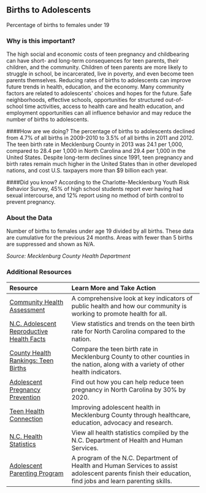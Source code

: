 ## Births to Adolescents
Percentage of births to females under 19

### Why is this important?
The high social and economic costs of teen pregnancy and childbearing can have short- and long-term consequences for teen parents, their children, and the community. Children of teen parents are more likely to struggle in school, be incarcerated, live in poverty, and even become teen parents themselves. Reducing rates of births to adolescents can improve future trends in health, education, and the economy. Many community factors are related to adolescents' choices and hopes for the future. Safe neighborhoods, effective schools, opportunities for structured out-of-school time activities, access to health care and health education, and employment opportunities can all influence behavior and may reduce the number of births to adolescents.

####How are we doing?
The percentage of births to adolescents declined from 4.7% of all births in 2009-2010 to 3.5% of all births in 2011 and 2012. The teen birth rate in Mecklenburg County in 2013 was 24.1 per 1,000, compared to 28.4 per 1,000 in North Carolina and 29.4 per 1,000 in the United States. Despite long-term declines since 1991, teen pregnancy and birth rates remain much higher in the United States than in other developed nations, and cost U.S. taxpayers more than $9 billion each year.

####Did you know?
According to the Charlotte-Mecklenburg Youth Risk Behavior Survey, 45% of high school students report ever having had sexual intercourse, and 12% report using no method of birth control to prevent pregnancy.
  
### About the Data
Number of births to females under age 19 divided by all births. These data are cumulative for the previous 24 months. Areas with fewer than 5 births are suppressed and shown as N/A.
 
_Source: Mecklenburg County Health Department_

### Additional Resources
| Resource | Learn More and Take Action | 
|:--- | :--- |
|[Community Health Assessment](http://charmeck.org/mecklenburg/county/HealthDepartment/HealthStatistics/Pages/default.aspx)| A comprehensive look at key indicators of public health and how our community is working to promote health for all.
|[N.C. Adolescent Reproductive Health Facts](http://www.hhs.gov/ash/oah/adolescent-health-topics/reproductive-health/states/nc.html#footnote-2) |View statistics and trends on the teen birth rate for North Carolina compared to the nation.
|[County Health Rankings: Teen Births](http://www.countyhealthrankings.org/app/north-carolina/2014/measure/factors/14/map) |Compare the teen birth rate in Mecklenburg County to other counties in the nation, along with a variety of other health indicators.
|[Adolescent Pregnancy Prevention](http://www.appcnc.org/)| Find out how you can help reduce teen pregnancy in North Carolina by 30% by 2020.
|[Teen Health Connection]( http://www.teenhealthconnection.org/)|Improving adolescent health in Mecklenburg County through healthcare, education, advocacy and research.
|[N.C. Health Statistics](http://www.ncdhhs.gov/factsandfigures/topics.htm)| View all health statistics compiled by the N.C. Department of Health and Human Services.
|[Adolescent Parenting Program](http://www.teenpregnancy.ncdhhs.gov/app.htm)| A program of the N.C. Department of Health and Human Services to assist adolescent parents finish their education, find jobs and learn parenting skills.
